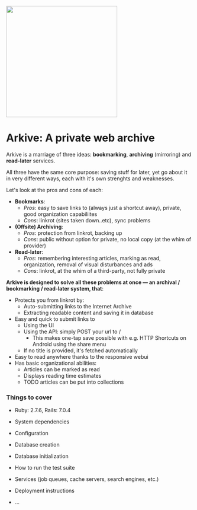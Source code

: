 <img src="https://github.com/qirpi/arkive/blob/main/app/assets/images/arkive_mascot.webp" width="300px"></img>

# Arkive: A private web archive

Arkive is a marriage of three ideas: __bookmarking__, __archiving__ (mirroring) and __read-later__ services.

All three have the same core purpose: saving stuff for later, yet go about it in very different ways, each with it's own strenghts and weaknesses. 

Let's look at the pros and cons of each:

* __Bookmarks__:
  - _Pros_: easy to save links to (always just a shortcut away), private, good organization capabiliites
  - _Cons_: linkrot (sites taken down..etc), sync problems
* __(Offsite) Archiving__:
  - _Pros_: protection from linkrot, backing up
  - _Cons_: public without option for private, no local copy (at the whim of provider)
* __Read-later__:
  - _Pros_: remembering interesting articles, marking as read, organization, removal of visual disturbances and ads
  - _Cons_: linkrot, at the whim of a third-party, not fully private

__Arkive is designed to solve all these problems at once — an archival / bookmarking / read-later system, that__:
  - Protects you from linkrot by:
    - Auto-submitting links to the Internet Archive
    - Extracting readable content and saving it in database
  - Easy and quick to submit links to
    - Using the UI
    - Using the API: simply POST your url to /
      + This makes one-tap save possible with e.g. HTTP Shortcuts on Android using the share menu
    - If no title is provided, it's fetched automatically
  - Easy to read anywhere thanks to the responsive webui
  - Has basic organizational abilities:
    - Articles can be marked as read
    - Displays reading time estimates
    - TODO articles can be put into collections

### Things to cover


* Ruby: 2.7.6, Rails: 7.0.4

* System dependencies

* Configuration

* Database creation

* Database initialization

* How to run the test suite

* Services (job queues, cache servers, search engines, etc.)

* Deployment instructions

* ...
